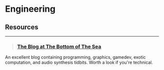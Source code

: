 # Engineering

## Resources
___

> ### [The Blog at The Bottom of The Sea](https://blog.demofox.org/)
An excellent blog containing programming, graphics, gamedev, exotic computation, and audio synthesis tidbits. Worth a look if you're technical.
<!-- -->

